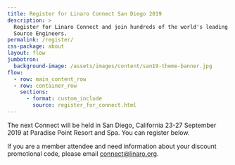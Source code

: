 ```yaml
---
title: Register for Linaro Connect San Diego 2019
description: >
  Register for Linaro Connect and join hundreds of the world's leading Arm Open
  Source Engineers.
permalink: /register/
css-package: about
layout: flow
jumbotron:
  background-image: /assets/images/content/san19-theme-banner.jpg
flow:
  - row: main_content_row
  - row: container_row
    sections:
      - format: custom_include
        source: register_for_connect.html
---
```

The next Connect will be held in San Diego, California 23-27 September 2019 at Paradise Point Resort and Spa. You can register below. 

If you are a member attendee and need information about your discount promotional code, please email [connect@linaro.org](mailto:connect@linaro.org).
